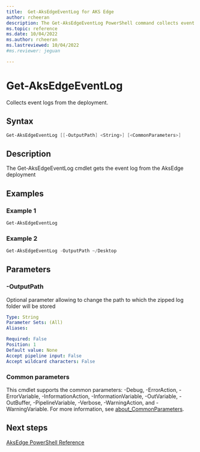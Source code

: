 ```yaml
---
title:  Get-AksEdgeEventLog for AKS Edge
author: rcheeran
description: The Get-AksEdgeEventLog PowerShell command collects event logs from the deployment.
ms.topic: reference
ms.date: 10/04/2022
ms.author: rcheeran 
ms.lastreviewed: 10/04/2022
#ms.reviewer: jeguan

---
```


# Get-AksEdgeEventLog

Collects event logs from the deployment.

## Syntax

```powershell
Get-AksEdgeEventLog [[-OutputPath] <String>] [<CommonParameters>]
```

## Description

The Get-AksEdgeEventLog cmdlet gets the event log from the AksEdge deployment

## Examples

### Example 1

```powershell
Get-AksEdgeEventLog
```

### Example 2

```powershell
Get-AksEdgeEventLog -OutputPath ~/Desktop
```

## Parameters

### -OutputPath

Optional parameter allowing to change the path to which the zipped log folder will be stored

```yaml
Type: String
Parameter Sets: (All)
Aliases:

Required: False
Position: 1
Default value: None
Accept pipeline input: False
Accept wildcard characters: False
```

### Common parameters

This cmdlet supports the common parameters: -Debug, -ErrorAction, -ErrorVariable, -InformationAction, -InformationVariable, -OutVariable, -OutBuffer, -PipelineVariable, -Verbose, -WarningAction, and -WarningVariable. For more information, see [about_CommonParameters](https://go.microsoft.com/fwlink/?LinkID=113216).

## Next steps

[AksEdge PowerShell Reference](./index.md)
